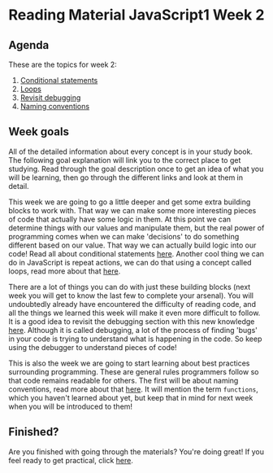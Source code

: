 # Reading Material JavaScript1 Week 2

## Agenda

These are the topics for week 2:

1. [Conditional statements](https://study.hackyourfuture.net/#/javascript/conditional-statements)
2. [Loops](https://study.hackyourfuture.net/#/javascript/loops)
3. [Revisit debugging](https://study.hackyourfuture.net/#/tools/debugging)
4. [Naming conventions](https://study.hackyourfuture.net/#/programming/naming-conventions)

## Week goals
All of the detailed information about every concept is in your study book. The following goal explanation will link you to the correct place to get studying. Read through the goal description once to get an idea of what you will be learning, then go through the different links and look at them in detail.

This week we are going to go a little deeper and get some extra building blocks to work with. That way we can make some more interesting pieces of code that actually have some logic in them. At this point we can determine things with our values and manipulate them, but the real power of programming comes when we can make 'decisions' to do something different based on our value. That way we can actually build logic into our code! Read all about conditional statements [here](https://study.hackyourfuture.net/#/javascript/conditional-statements). Another cool thing we can do in JavaScript is repeat actions, we can do that using a concept called loops, read more about that [here](https://study.hackyourfuture.net/#/javascript/loops).

There are a lot of things you can do with just these building blocks (next week you will get to know the last few to complete your arsenal). You will undoubtedly already have encountered the difficulty of reading code, and all the things we learned this week will make it even more difficult to follow. It is a good idea to revisit the debugging section with this new knowledge [here](https://study.hackyourfuture.net/#/tools/debugging). Although it is called debugging, a lot of the process of finding 'bugs' in your code is trying to understand what is happening in the code. So keep using the debugger to understand pieces of code!

This is also the week we are going to start learning about best practices surrounding programming. These are general rules programmers follow so that code remains readable for others. The first will be about naming conventions, read more about that [here](https://study.hackyourfuture.net/#/programming/naming-conventions). It will mention the term `functions`, which you haven't learned about yet, but keep that in mind for next week when you will be introduced to them!

## Finished?

Are you finished with going through the materials? You're doing great! If you feel ready to get practical, click [here](./MAKEME.md).
